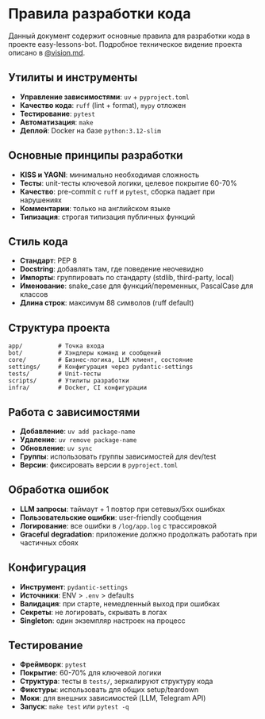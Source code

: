 # Правила разработки кода

Данный документ содержит основные правила для разработки кода в проекте easy-lessons-bot. Подробное техническое видение проекта описано в [@vision.md](vision.md).

## Утилиты и инструменты

- **Управление зависимостями**: `uv` + `pyproject.toml`
- **Качество кода**: `ruff` (lint + format), `mypy` отложен
- **Тестирование**: `pytest`
- **Автоматизация**: `make`
- **Деплой**: Docker на базе `python:3.12-slim`

## Основные принципы разработки

- **KISS и YAGNI**: минимально необходимая сложность
- **Тесты**: unit-тесты ключевой логики, целевое покрытие 60-70%
- **Качество**: pre-commit с `ruff` и `pytest`, сборка падает при нарушениях
- **Комментарии**: только на английском языке
- **Типизация**: строгая типизация публичных функций

## Стиль кода

- **Стандарт**: PEP 8
- **Docstring**: добавлять там, где поведение неочевидно
- **Импорты**: группировать по стандарту (stdlib, third-party, local)
- **Именование**: snake_case для функций/переменных, PascalCase для классов
- **Длина строк**: максимум 88 символов (ruff default)

## Структура проекта

```
app/          # Точка входа
bot/          # Хэндлеры команд и сообщений
core/         # Бизнес-логика, LLM клиент, состояние
settings/     # Конфигурация через pydantic-settings
tests/        # Unit-тесты
scripts/      # Утилиты разработки
infra/        # Docker, CI конфигурации
```

## Работа с зависимостями

- **Добавление**: `uv add package-name`
- **Удаление**: `uv remove package-name`
- **Обновление**: `uv sync`
- **Группы**: использовать группы зависимостей для dev/test
- **Версии**: фиксировать версии в `pyproject.toml`

## Обработка ошибок

- **LLM запросы**: таймаут + 1 повтор при сетевых/5xx ошибках
- **Пользовательские ошибки**: user-friendly сообщения
- **Логирование**: все ошибки в `/log/app.log` с трассировкой
- **Graceful degradation**: приложение должно продолжать работать при частичных сбоях

## Конфигурация

- **Инструмент**: `pydantic-settings`
- **Источники**: ENV > `.env` > defaults
- **Валидация**: при старте, немедленный выход при ошибках
- **Секреты**: не логировать, скрывать в логах
- **Singleton**: один экземпляр настроек на процесс

## Тестирование

- **Фреймворк**: `pytest`
- **Покрытие**: 60-70% для ключевой логики
- **Структура**: тесты в `tests/`, зеркалируют структуру кода
- **Фикстуры**: использовать для общих setup/teardown
- **Моки**: для внешних зависимостей (LLM, Telegram API)
- **Запуск**: `make test` или `pytest -q`
